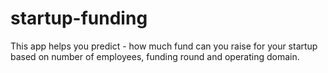 # startup-funding

This app helps you predict - how much fund can you raise for your startup  
based on number of employees, funding round and operating domain.